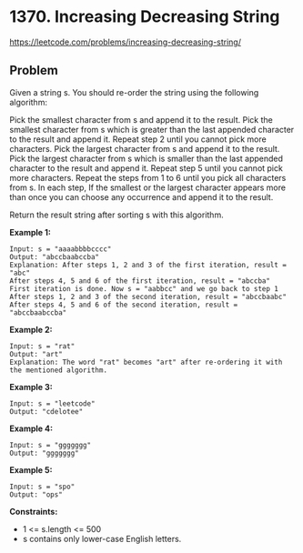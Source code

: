 # 1370. Increasing Decreasing String

https://leetcode.com/problems/increasing-decreasing-string/

## Problem

Given a string s. You should re-order the string using the following algorithm:

Pick the smallest character from s and append it to the result.
Pick the smallest character from s which is greater than the last appended character to the result and append it.
Repeat step 2 until you cannot pick more characters.
Pick the largest character from s and append it to the result.
Pick the largest character from s which is smaller than the last appended character to the result and append it.
Repeat step 5 until you cannot pick more characters.
Repeat the steps from 1 to 6 until you pick all characters from s.
In each step, If the smallest or the largest character appears more than once you can choose any occurrence and append it to the result.

Return the result string after sorting s with this algorithm.

**Example 1:**
```
Input: s = "aaaabbbbcccc"
Output: "abccbaabccba"
Explanation: After steps 1, 2 and 3 of the first iteration, result = "abc"
After steps 4, 5 and 6 of the first iteration, result = "abccba"
First iteration is done. Now s = "aabbcc" and we go back to step 1
After steps 1, 2 and 3 of the second iteration, result = "abccbaabc"
After steps 4, 5 and 6 of the second iteration, result = "abccbaabccba"
```

**Example 2:**
```
Input: s = "rat"
Output: "art"
Explanation: The word "rat" becomes "art" after re-ordering it with the mentioned algorithm.
```

**Example 3:**
```
Input: s = "leetcode"
Output: "cdelotee"
```

**Example 4:**
```
Input: s = "ggggggg"
Output: "ggggggg"
```

**Example 5:**
```
Input: s = "spo"
Output: "ops"
``` 

**Constraints:**
* 1 <= s.length <= 500
* s contains only lower-case English letters.
